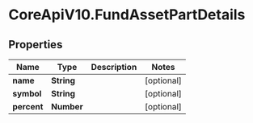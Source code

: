 # CoreApiV10.FundAssetPartDetails

## Properties
Name | Type | Description | Notes
------------ | ------------- | ------------- | -------------
**name** | **String** |  | [optional] 
**symbol** | **String** |  | [optional] 
**percent** | **Number** |  | [optional] 


